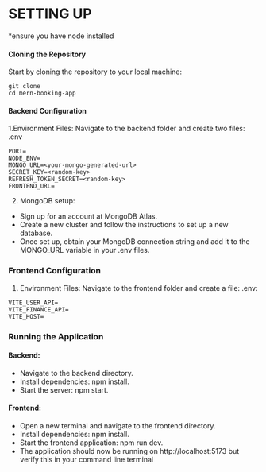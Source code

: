 # SETTING UP

*ensure you have node installed

#### Cloning the Repository
Start by cloning the repository to your local machine:

```
git clone 
cd mern-booking-app
```

#### Backend Configuration

1.Environment Files: Navigate to the backend folder and create two files: .env 

```
PORT=
NODE_ENV=
MONGO_URL=<your-mongo-generated-url>
SECRET_KEY=<random-key>
REFRESH_TOKEN_SECRET=<random-key>
FRONTEND_URL=

```
2. MongoDB setup:
- Sign up for an account at MongoDB Atlas.
- Create a new cluster and follow the instructions to set up a new database.
- Once set up, obtain your MongoDB connection string and add it to the MONGO_URL variable in your .env files.

### Frontend Configuration
1. Environment Files: Navigate to the frontend folder and create a file: .env:

```
VITE_USER_API=
VITE_FINANCE_API=
VITE_HOST=
```

### Running the Application
#### Backend:

- Navigate to the backend directory.
- Install dependencies: npm install.
- Start the server: npm start.


#### Frontend:

- Open a new terminal and navigate to the frontend directory.
- Install dependencies: npm install.
- Start the frontend application: npm run dev.
- The application should now be running on http://localhost:5173 but verify this in your command line terminal

